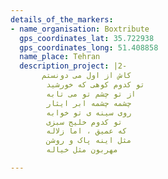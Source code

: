 ```yaml
---
details_of_the_markers:
- name_organisation: Boxtribute
  gps_coordinates_lat: 35.722938
  gps_coordinates_long: 51.408858
  name_place: Tehran
  description_project: |2-
       کاش از اول می دونستم
        تو کدوم کوهی که خورشید
        از تو چشم تو می تابه
        چشمه چشمه ابر ایثار
        روی سینه ی تو خوابه
        تو کدوم خلیج سبزی
        که عمیق ، اما زلاله
        مثل اینه پاک و روشن
        مهربون مثل خیاله

---
```

